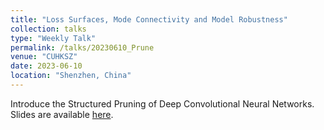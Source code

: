 ```yaml
---
title: "Loss Surfaces, Mode Connectivity and Model Robustness"
collection: talks
type: "Weekly Talk"
permalink: /talks/20230610_Prune
venue: "CUHKSZ"
date: 2023-06-10
location: "Shenzhen, China"
---
```


Introduce the Structured Pruning of Deep Convolutional Neural Networks. Slides are available [here](https://drive.google.com/file/d/1vqQuKABuk1FLG16BXQrcbFZRQFWmQatC/view?usp=drive_link).
